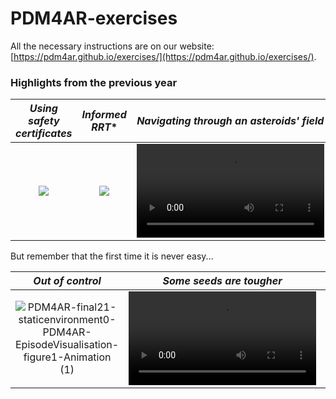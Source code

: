 # PDM4AR-exercises

All the necessary instructions are on our website: [https://pdm4ar.github.io/exercises/](https://pdm4ar.github.io/exercises/).


### Highlights from the previous year

|                                            *Using safety certificates*                                             |                                                  *Informed RRT**                                                   |                                       *Navigating through an asteroids' field*                                        |
|:------------------------------------------------------------------------------------------------------------------:|:------------------------------------------------------------------------------------------------------------------:|:---------------------------------------------------------------------------------------------------------------------:|
| <img src="https://user-images.githubusercontent.com/18750753/194148816-c19705da-9c0a-42a8-ad2f-137706b4b07b.png"/> | <img src="https://user-images.githubusercontent.com/79461707/156462386-3d27f2f3-669e-414f-9134-fbc28b89ed49.png"/> | <video src="https://user-images.githubusercontent.com/79461707/156427479-312f6e81-f16a-478d-add3-de01ce2eece4.mp4" /> |

But remember that the first time it is never easy...

|                                                                                       *Out of control*                                                                                        |                                               *Some seeds are tougher*                                                |                                                 *The Drunkard's Walk*                                                 |
|:---------------------------------------------------------------------------------------------------------------------------------------------------------------------------------------------:|:---------------------------------------------------------------------------------------------------------------------:|:---------------------------------------------------------------------------------------------------------------------:|
| ![PDM4AR-final21-staticenvironment0-PDM4AR-EpisodeVisualisation-figure1-Animation (1)](https://user-images.githubusercontent.com/18750753/194147922-20cdc861-830b-42e0-9282-9d0955c5cf77.gif) | <video src="https://user-images.githubusercontent.com/18750753/194151123-2c98d01f-8e18-46e4-92b0-31b94f6d0842.mp4" /> | <video src="https://user-images.githubusercontent.com/18750753/194152429-9d2d454f-a878-48fd-be8f-70cadf68d2bf.mp4" /> |
